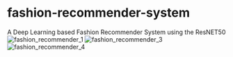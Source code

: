 # fashion-recommender-system
A Deep Learning based Fashion Recommender System using the ResNET50
![fashion_recommender_1](https://github.com/vikasvelmurugan/fashion_recommender_system/assets/103987706/f1f9abf0-8a43-4bb5-9929-f242d3c583b1)
![fashion_recommender_3](https://github.com/vikasvelmurugan/fashion_recommender_system/assets/103987706/bffbdf2a-c1e8-4ea7-9241-81ee83d2afa4)
![fashion_recommender_4](https://github.com/vikasvelmurugan/fashion_recommender_system/assets/103987706/b2e48efb-4257-40c6-9374-f2151d4b90aa)
